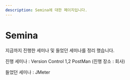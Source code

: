 ```yaml
---
description: Semina에 대한 페이지입니다.
---
```


# Semina

 지금까지 진행한 세미나 및 들었던 세미나를 정리 했습니다.

 진행 세미나 : Version Control 1,2 PostMan \(진행 장소 : 회사\)

 들었던 세미나 : JMeter 







